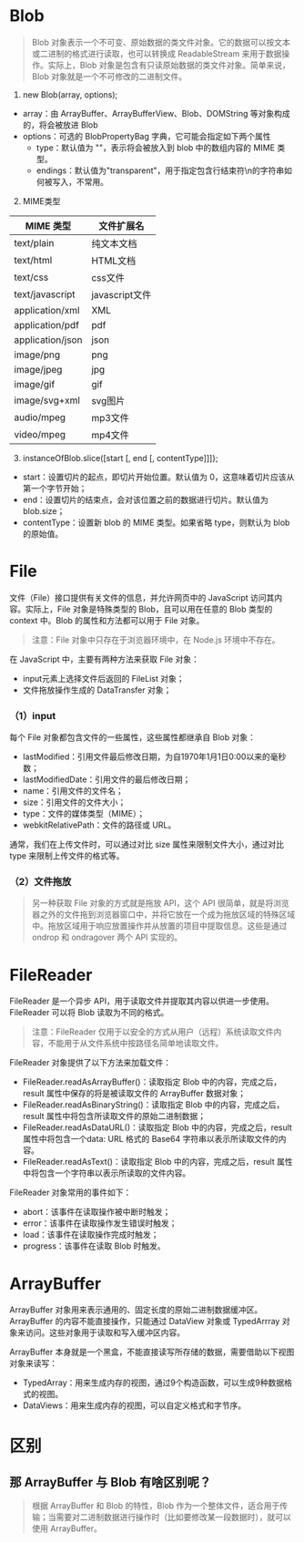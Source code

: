 # Blob
> Blob 对象表示一个不可变、原始数据的类文件对象。它的数据可以按文本或二进制的格式进行读取，也可以转换成 ReadableStream 来用于数据操作。实际上，Blob 对象是包含有只读原始数据的类文件对象。简单来说，Blob 对象就是一个不可修改的二进制文件。
1. new Blob(array, options); 
  * array：由 ArrayBuffer、ArrayBufferView、Blob、DOMString 等对象构成的，将会被放进 Blob
  * options：可选的 BlobPropertyBag 字典，它可能会指定如下两个属性
    * type：默认值为 ""，表示将会被放入到 blob 中的数组内容的 MIME 类型。
    * endings：默认值为"transparent"，用于指定包含行结束符\n的字符串如何被写入，不常用。
2. MIME类型

| MIME 类型       | 文件扩展名 |
|-----------------|------------|
| text/plain      |纯文本文档    |
| text/html       |HTML文档     |
| text/css        |css文件      |
| text/javascript |javascript文件|
| application/xml | XML        |
| application/pdf | pdf        |
| application/json| json       |
| image/png       | png        |
| image/jpeg      | jpg        |
| image/gif       | gif        |
| image/svg+xml   | svg图片     |
| audio/mpeg      | mp3文件     |
| video/mpeg      | mp4文件     |

3. instanceOfBlob.slice([start [, end [, contentType]]]};
  * start：设置切片的起点，即切片开始位置。默认值为 0，这意味着切片应该从第一个字节开始；
  * end：设置切片的结束点，会对该位置之前的数据进行切片。默认值为blob.size；
  * contentType：设置新 blob 的 MIME 类型。如果省略 type，则默认为 blob 的原始值。
# File
文件（File）接口提供有关文件的信息，并允许网页中的 JavaScript 访问其内容。实际上，File 对象是特殊类型的 Blob，且可以用在任意的 Blob 类型的 context 中。Blob 的属性和方法都可以用于 File 对象。
> 注意：File 对象中只存在于浏览器环境中，在 Node.js 环境中不存在。

在 JavaScript 中，主要有两种方法来获取 File 对象：

* input元素上选择文件后返回的 FileList 对象；
* 文件拖放操作生成的 DataTransfer 对象；

### （1）input
每个 File 对象都包含文件的一些属性，这些属性都继承自 Blob 对象：
* lastModified：引用文件最后修改日期，为自1970年1月1日0:00以来的毫秒数；
* lastModifiedDate：引用文件的最后修改日期；
* name：引用文件的文件名；
* size：引用文件的文件大小；
* type：文件的媒体类型（MIME）；
* webkitRelativePath：文件的路径或 URL。
  
通常，我们在上传文件时，可以通过对比 size 属性来限制文件大小，通过对比 type 来限制上传文件的格式等。

### （2）文件拖放
> 另一种获取 File 对象的方式就是拖放 API，这个 API 很简单，就是将浏览器之外的文件拖到浏览器窗口中，并将它放在一个成为拖放区域的特殊区域中。拖放区域用于响应放置操作并从放置的项目中提取信息。这些是通过 ondrop 和 ondragover 两个 API 实现的。

# FileReader
FileReader 是一个异步 API，用于读取文件并提取其内容以供进一步使用。FileReader 可以将 Blob 读取为不同的格式。
> 注意：FileReader 仅用于以安全的方式从用户（远程）系统读取文件内容，不能用于从文件系统中按路径名简单地读取文件。

FileReader 对象提供了以下方法来加载文件：

* FileReader.readAsArrayBuffer()：读取指定 Blob 中的内容，完成之后，result 属性中保存的将是被读取文件的 ArrayBuffer 数据对象；
* FileReader.readAsBinaryString()：读取指定 Blob 中的内容，完成之后，result 属性中将包含所读取文件的原始二进制数据；
* FileReader.readAsDataURL()：读取指定 Blob 中的内容，完成之后，result 属性中将包含一个data: URL 格式的 Base64 字符串以表示所读取文件的内容。
* FileReader.readAsText()：读取指定 Blob 中的内容，完成之后，result 属性中将包含一个字符串以表示所读取的文件内容。

FileReader 对象常用的事件如下：

* abort：该事件在读取操作被中断时触发；
* error：该事件在读取操作发生错误时触发；
* load：该事件在读取操作完成时触发；
* progress：该事件在读取 Blob 时触发。
  
# ArrayBuffer
ArrayBuffer 对象用来表示通用的、固定长度的原始二进制数据缓冲区。ArrayBuffer 的内容不能直接操作，只能通过 DataView 对象或 TypedArrray 对象来访问。这些对象用于读取和写入缓冲区内容。

ArrayBuffer 本身就是一个黑盒，不能直接读写所存储的数据，需要借助以下视图对象来读写：

* TypedArray：用来生成内存的视图，通过9个构造函数，可以生成9种数据格式的视图。
* DataViews：用来生成内存的视图，可以自定义格式和字节序。








# 区别
## 那 ArrayBuffer 与 Blob 有啥区别呢？
> 根据 ArrayBuffer 和 Blob 的特性，Blob 作为一个整体文件，适合用于传输；当需要对二进制数据进行操作时（比如要修改某一段数据时），就可以使用 ArrayBuffer。
